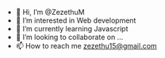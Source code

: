 - 👋 Hi, I’m @ZezethuM
- 👀 I’m interested in Web development
- 🌱 I’m currently learning Javascript
- 💞️ I’m looking to collaborate on ...
- 📫 How to reach me zezethu15@gmail.com

<!---
ZezethuM/ZezethuM is a ✨ special ✨ repository because its `README.md` (this file) appears on your GitHub profile.
You can click the Preview link to take a look at your changes.
--->
